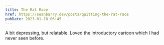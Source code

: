 ```yaml
---
title: The Rat Race
href: https://seanbarry.dev/posts/quitting-the-rat-race
pubDate: 2023-01-18 06:45
---
```


A bit depressing, but relatable. Loved the introductory cartoon which I had never seen before.
